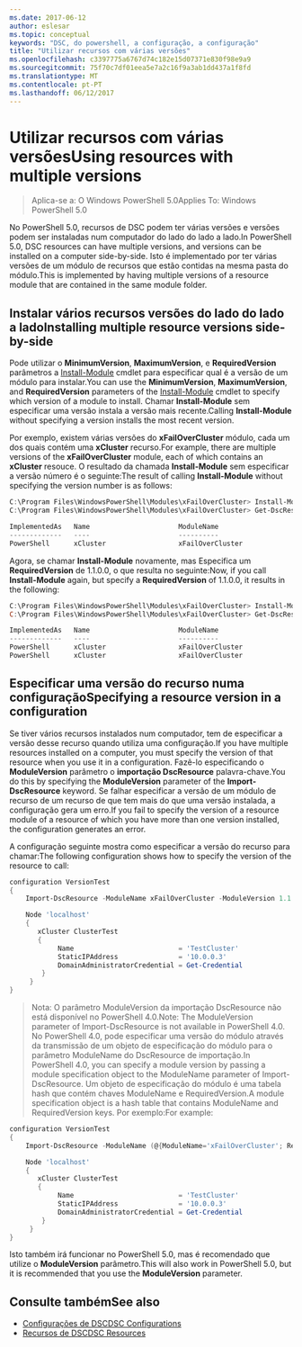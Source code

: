 ```yaml
---
ms.date: 2017-06-12
author: eslesar
ms.topic: conceptual
keywords: "DSC, do powershell, a configuração, a configuração"
title: "Utilizar recursos com várias versões"
ms.openlocfilehash: c3397775a6767d74c182e15d07371e830f98e9a9
ms.sourcegitcommit: 75f70c7df01eea5e7a2c16f9a3ab1dd437a1f8fd
ms.translationtype: MT
ms.contentlocale: pt-PT
ms.lasthandoff: 06/12/2017
---
```

# <a name="using-resources-with-multiple-versions"></a><span data-ttu-id="8745f-103">Utilizar recursos com várias versões</span><span class="sxs-lookup"><span data-stu-id="8745f-103">Using resources with multiple versions</span></span>

> <span data-ttu-id="8745f-104">Aplica-se a: O Windows PowerShell 5.0</span><span class="sxs-lookup"><span data-stu-id="8745f-104">Applies To: Windows PowerShell 5.0</span></span>

<span data-ttu-id="8745f-105">No PowerShell 5.0, recursos de DSC podem ter várias versões e versões podem ser instaladas num computador do lado do lado a lado.</span><span class="sxs-lookup"><span data-stu-id="8745f-105">In PowerShell 5.0, DSC resources can have multiple versions, and versions can be installed on a computer side-by-side.</span></span> <span data-ttu-id="8745f-106">Isto é implementado por ter várias versões de um módulo de recursos que estão contidas na mesma pasta do módulo.</span><span class="sxs-lookup"><span data-stu-id="8745f-106">This is implemented by having multiple versions of a resource module that are contained in the same module folder.</span></span>

## <a name="installing-multiple-resource-versions-side-by-side"></a><span data-ttu-id="8745f-107">Instalar vários recursos versões do lado do lado a lado</span><span class="sxs-lookup"><span data-stu-id="8745f-107">Installing multiple resource versions side-by-side</span></span>

<span data-ttu-id="8745f-108">Pode utilizar o **MinimumVersion**, **MaximumVersion**, e **RequiredVersion** parâmetros a [Install-Module](https://technet.microsoft.com/en-us/library/dn807162.aspx) cmdlet para especificar qual é a versão de um módulo para instalar.</span><span class="sxs-lookup"><span data-stu-id="8745f-108">You can use the **MinimumVersion**, **MaximumVersion**, and **RequiredVersion** parameters of the [Install-Module](https://technet.microsoft.com/en-us/library/dn807162.aspx) cmdlet to specify which version of a module to install.</span></span> <span data-ttu-id="8745f-109">Chamar **Install-Module** sem especificar uma versão instala a versão mais recente.</span><span class="sxs-lookup"><span data-stu-id="8745f-109">Calling **Install-Module** without specifying a version installs the most recent version.</span></span>

<span data-ttu-id="8745f-110">Por exemplo, existem várias versões do **xFailOverCluster** módulo, cada um dos quais contém uma **xCluster** recurso.</span><span class="sxs-lookup"><span data-stu-id="8745f-110">For example, there are multiple versions of the **xFailOverCluster** module, each of which contains an **xCluster** resouce.</span></span> <span data-ttu-id="8745f-111">O resultado da chamada **Install-Module** sem especificar a versão número é o seguinte:</span><span class="sxs-lookup"><span data-stu-id="8745f-111">The result of calling **Install-Module** without specifying the version number is as follows:</span></span>

```powershell
C:\Program Files\WindowsPowerShell\Modules\xFailOverCluster> Install-Module xFailOverCluster
C:\Program Files\WindowsPowerShell\Modules\xFailOverCluster> Get-DscResource xCluster

ImplementedAs   Name                      ModuleName                     Version    Properties
-------------   ----                      ----------                     -------    ----------
PowerShell      xCluster                  xFailOverCluster               1.2.0.0    {DomainAdministratorCredential, ...
```

<span data-ttu-id="8745f-112">Agora, se chamar **Install-Module** novamente, mas Especifica um **RequiredVersion** de 1.1.0.0, o que resulta no seguinte:</span><span class="sxs-lookup"><span data-stu-id="8745f-112">Now, if you call **Install-Module** again, but specify a **RequiredVersion** of 1.1.0.0, it results in the following:</span></span>

```powershell
C:\Program Files\WindowsPowerShell\Modules\xFailOverCluster> Install-Module xFailOverCluster -RequiredVersion 1.1
C:\Program Files\WindowsPowerShell\Modules\xFailOverCluster> Get-DscResource xCluster

ImplementedAs   Name                      ModuleName                     Version    Properties
-------------   ----                      ----------                     -------    ----------
PowerShell      xCluster                  xFailOverCluster               1.1        {DomainAdministratorCredential, Name, ...
PowerShell      xCluster                  xFailOverCluster               1.2.0.0    {DomainAdministratorCredential, Name, ...
```

## <a name="specifying-a-resource-version-in-a-configuration"></a><span data-ttu-id="8745f-113">Especificar uma versão do recurso numa configuração</span><span class="sxs-lookup"><span data-stu-id="8745f-113">Specifying a resource version in a configuration</span></span>

<span data-ttu-id="8745f-114">Se tiver vários recursos instalados num computador, tem de especificar a versão desse recurso quando utiliza uma configuração.</span><span class="sxs-lookup"><span data-stu-id="8745f-114">If you have multiple resources installed on a computer, you must specify the version of that resource when you use it in a configuration.</span></span> <span data-ttu-id="8745f-115">Fazê-lo especificando o **ModuleVersion** parâmetro o **importação DscResource** palavra-chave.</span><span class="sxs-lookup"><span data-stu-id="8745f-115">You do this by specifying the **ModuleVersion** parameter of the **Import-DscResource** keyword.</span></span> <span data-ttu-id="8745f-116">Se falhar especificar a versão de um módulo de recurso de um recurso de que tem mais do que uma versão instalada, a configuração gera um erro.</span><span class="sxs-lookup"><span data-stu-id="8745f-116">If you fail to specify the version of a resource module of a resource of which you have more than one version installed, the configuration generates an error.</span></span>

<span data-ttu-id="8745f-117">A configuração seguinte mostra como especificar a versão do recurso para chamar:</span><span class="sxs-lookup"><span data-stu-id="8745f-117">The following configuration shows how to specify the version of the resource to call:</span></span>

```powershell
configuration VersionTest
{
    Import-DscResource -ModuleName xFailOverCluster -ModuleVersion 1.1

    Node 'localhost'
    {
       xCluster ClusterTest
       {
            Name                          = 'TestCluster'
            StaticIPAddress               = '10.0.0.3'
            DomainAdministratorCredential = Get-Credential
        }
     }
}     
```

><span data-ttu-id="8745f-118">Nota: O parâmetro ModuleVersion da importação DscResource não está disponível no PowerShell 4.0.</span><span class="sxs-lookup"><span data-stu-id="8745f-118">Note: The ModuleVersion parameter of Import-DscResource is not available in PowerShell 4.0.</span></span> <span data-ttu-id="8745f-119">No PowerShell 4.0, pode especificar uma versão do módulo através da transmissão de um objeto de especificação do módulo para o parâmetro ModuleName do DscResource de importação.</span><span class="sxs-lookup"><span data-stu-id="8745f-119">In PowerShell 4.0, you can specify a module version by passing a module specification object to the ModuleName parameter of Import-DscResource.</span></span> <span data-ttu-id="8745f-120">Um objeto de especificação do módulo é uma tabela hash que contém chaves ModuleName e RequiredVersion.</span><span class="sxs-lookup"><span data-stu-id="8745f-120">A module specification object is a hash table that contains ModuleName and RequiredVersion  keys.</span></span> <span data-ttu-id="8745f-121">Por exemplo:</span><span class="sxs-lookup"><span data-stu-id="8745f-121">For example:</span></span>

```powershell
configuration VersionTest
{
    Import-DscResource -ModuleName (@{ModuleName='xFailOverCluster'; RequiredVersion='1.1'} )

    Node 'localhost'
    {
       xCluster ClusterTest
       {
            Name                          = 'TestCluster'
            StaticIPAddress               = '10.0.0.3'
            DomainAdministratorCredential = Get-Credential
        }
     }
}     
```

<span data-ttu-id="8745f-122">Isto também irá funcionar no PowerShell 5.0, mas é recomendado que utilize o **ModuleVersion** parâmetro.</span><span class="sxs-lookup"><span data-stu-id="8745f-122">This will also work in PowerShell 5.0, but it is recommended that you use the **ModuleVersion** parameter.</span></span>

## <a name="see-also"></a><span data-ttu-id="8745f-123">Consulte também</span><span class="sxs-lookup"><span data-stu-id="8745f-123">See also</span></span>
* [<span data-ttu-id="8745f-124">Configurações de DSC</span><span class="sxs-lookup"><span data-stu-id="8745f-124">DSC Configurations</span></span>](configurations.md)
* [<span data-ttu-id="8745f-125">Recursos de DSC</span><span class="sxs-lookup"><span data-stu-id="8745f-125">DSC Resources</span></span>](resources.md)

